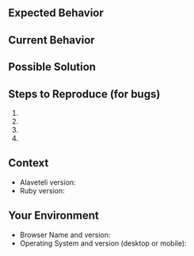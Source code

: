 <!-- Your issue may already be reported!
Please search on the [issue tracker](../) before creating one. -->


## Expected Behavior
<!--- If you're describing a bug, tell us what should happen. -->
<!--- If you're suggesting a change/improvement, tell us how it should work. -->


## Current Behavior
<!--- If describing a bug, tell us what happens instead of the expected behavior. -->
<!--- If suggesting a change/improvement, explain the difference from current behavior. -->


## Possible Solution
<!--- Not obligatory, but suggest a fix/reason for the bug, -->
<!--- or ideas how to implement the addition or change. -->


## Steps to Reproduce (for bugs)
<!--- Provide a link to a live example, or an unambiguous set of steps to -->
<!--- reproduce this bug. Include code to reproduce, if relevant. -->
1.
2.
3.
4.


## Context
<!--- How has this issue affected you? What are you trying to accomplish? -->
<!--- Providing context helps us come up with a solution that -->
<!--- is most useful in the real world. -->
<!--- Insert below alaveteli and ruby versions from -->
<!--- https://imamopravoznati.org/version.json -->
* Alaveteli version: 
* Ruby version: 


## Your Environment
<!--- Include as many relevant details about the environment you experienced the bug in -->
* Browser Name and version:
* Operating System and version (desktop or mobile):

